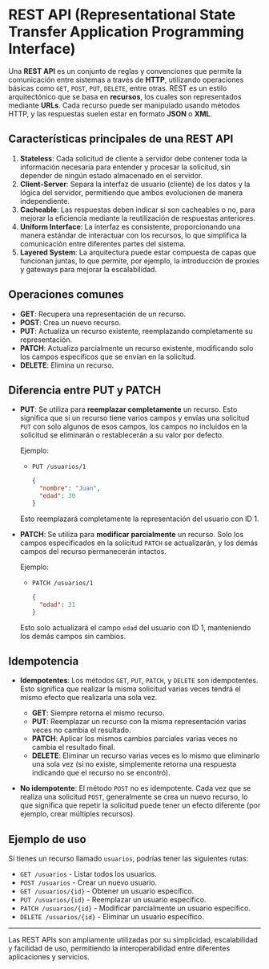 # REST API (Representational State Transfer Application Programming Interface)

Una **REST API** es un conjunto de reglas y convenciones que permite la comunicación entre sistemas a través de **HTTP**, utilizando operaciones básicas como `GET`, `POST`, `PUT`, `DELETE`, entre otras. REST es un estilo arquitectónico que se basa en **recursos**, los cuales son representados mediante **URLs**. Cada recurso puede ser manipulado usando métodos HTTP, y las respuestas suelen estar en formato **JSON** o **XML**.

## Características principales de una REST API

1. **Stateless**: Cada solicitud de cliente a servidor debe contener toda la información necesaria para entender y procesar la solicitud, sin depender de ningún estado almacenado en el servidor.
2. **Client-Server**: Separa la interfaz de usuario (cliente) de los datos y la lógica del servidor, permitiendo que ambos evolucionen de manera independiente.
3. **Cacheable**: Las respuestas deben indicar si son cacheables o no, para mejorar la eficiencia mediante la reutilización de respuestas anteriores.
4. **Uniform Interface**: La interfaz es consistente, proporcionando una manera estándar de interactuar con los recursos, lo que simplifica la comunicación entre diferentes partes del sistema.
5. **Layered System**: La arquitectura puede estar compuesta de capas que funcionan juntas, lo que permite, por ejemplo, la introducción de proxies y gateways para mejorar la escalabilidad.

## Operaciones comunes

- **GET**: Recupera una representación de un recurso.
- **POST**: Crea un nuevo recurso.
- **PUT**: Actualiza un recurso existente, reemplazando completamente su representación.
- **PATCH**: Actualiza parcialmente un recurso existente, modificando solo los campos específicos que se envían en la solicitud.
- **DELETE**: Elimina un recurso.

## Diferencia entre PUT y PATCH

- **PUT**: Se utiliza para **reemplazar completamente** un recurso. Esto significa que si un recurso tiene varios campos y envías una solicitud `PUT` con solo algunos de esos campos, los campos no incluidos en la solicitud se eliminarán o restablecerán a su valor por defecto.
  
  Ejemplo:
  - `PUT /usuarios/1`
    ```json
    {
      "nombre": "Juan",
      "edad": 30
    }
    ```
  Esto reemplazará completamente la representación del usuario con ID 1.

- **PATCH**: Se utiliza para **modificar parcialmente** un recurso. Solo los campos especificados en la solicitud `PATCH` se actualizarán, y los demás campos del recurso permanecerán intactos.
  
  Ejemplo:
  - `PATCH /usuarios/1`
    ```json
    {
      "edad": 31
    }
    ```
  Esto solo actualizará el campo `edad` del usuario con ID 1, manteniendo los demás campos sin cambios.

## Idempotencia

- **Idempotentes**: Los métodos `GET`, `PUT`, `PATCH`, y `DELETE` son idempotentes. Esto significa que realizar la misma solicitud varias veces tendrá el mismo efecto que realizarla una sola vez.
  - **GET**: Siempre retorna el mismo recurso.
  - **PUT**: Reemplazar un recurso con la misma representación varias veces no cambia el resultado.
  - **PATCH**: Aplicar los mismos cambios parciales varias veces no cambia el resultado final.
  - **DELETE**: Eliminar un recurso varias veces es lo mismo que eliminarlo una sola vez (si no existe, simplemente retorna una respuesta indicando que el recurso no se encontró).

- **No idempotente**: El método `POST` no es idempotente. Cada vez que se realiza una solicitud `POST`, generalmente se crea un nuevo recurso, lo que significa que repetir la solicitud puede tener un efecto diferente (por ejemplo, crear múltiples recursos).

## Ejemplo de uso

Si tienes un recurso llamado `usuarios`, podrías tener las siguientes rutas:

- `GET /usuarios` - Listar todos los usuarios.
- `POST /usuarios` - Crear un nuevo usuario.
- `GET /usuarios/{id}` - Obtener un usuario específico.
- `PUT /usuarios/{id}` - Reemplazar un usuario específico.
- `PATCH /usuarios/{id}` - Modificar parcialmente un usuario específico.
- `DELETE /usuarios/{id}` - Eliminar un usuario específico.

---

Las REST APIs son ampliamente utilizadas por su simplicidad, escalabilidad y facilidad de uso, permitiendo la interoperabilidad entre diferentes aplicaciones y servicios.
